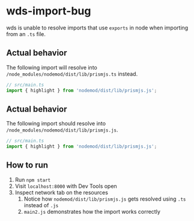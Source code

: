 # wds-import-bug

wds is unable to resolve imports that use `exports` in node when importing from an `.ts` file.

## Actual behavior

The following import will resolve into `/node_modules/nodemod/dist/lib/prismjs.ts` instead.

```ts
// src/main.ts
import { highlight } from 'nodemod/dist/lib/prismjs.js';
```

## Actual behavior

The following import should resolve into `/node_modules/nodemod/dist/lib/prismjs.js`.

```ts
// src/main.ts
import { highlight } from 'nodemod/dist/lib/prismjs.js';
```

## How to run

1. Run `npm start`
2. Visit `localhost:8000` with Dev Tools open
3. Inspect network tab on the resources
   1. Notice how `nodemod/dist/lib/prismjs.js` gets resolved using `.ts` instead of `.js`
   2. `main2.js` demonstrates how the import works correctly